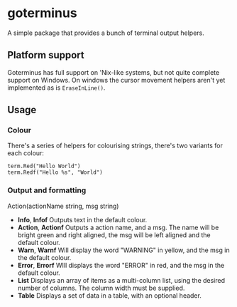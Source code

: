 # goterminus

A simple package that provides a bunch of terminal output helpers.


## Platform support

Goterminus has full support on 'Nix-like systems, but not quite complete
support on Windows. On windows the cursor movement helpers aren't yet implemented
as is `EraseInLine()`.


## Usage

### Colour

There's a series of helpers for colourising strings, there's two variants
for each colour:

```
term.Red("Hello World")
term.Redf("Hello %s", "World")
```

### Output and formatting

Action(actionName string, msg string)
* **Info**, **Infof** Outputs text in the default colour.
* **Action**, **Actionf** Outputs a action name, and a msg. The name will be
bright green and right aligned, the msg will be left aligned and the default colour.
* **Warn**, **Warnf** Will display the word "WARNING" in yellow, and the msg in
the default colour.
* **Error**, **Errorf** WIll displays the word "ERROR" in red, and the msg in
the default colour.
* **List** Displays an array of items as a multi-column list, using the desired
number of columns. The column width must be supplied.
* **Table** Displays a set of data in a table, with an optional header.
